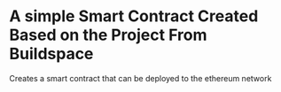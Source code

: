 # A simple Smart Contract Created Based on the Project From Buildspace

Creates a smart contract that can be deployed to the ethereum network
